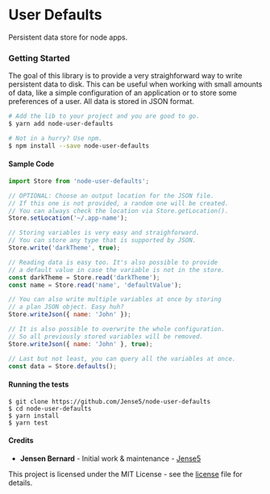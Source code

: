 
# User Defaults

Persistent data store for node apps.

### Getting Started

The goal of this library is to provide a very straighforward way to write persistent data to disk. This can be useful when working with small amounts of data, like a simple configuration of an application or to store some preferences of a user. All data is stored in JSON format.

```sh
# Add the lib to your project and you are good to go.
$ yarn add node-user-defaults

# Not in a hurry? Use npm.
$ npm install --save node-user-defaults
```

#### Sample Code

```js
import Store from 'node-user-defaults';

// OPTIONAL: Choose an output location for the JSON file.
// If this one is not provided, a random one will be created.
// You can always check the location via Store.getLocation().
Store.setLocation('~/.app-name');

// Storing variables is very easy and straighforward.
// You can store any type that is supported by JSON.
Store.write('darkTheme', true);

// Reading data is easy too. It's also possible to provide
// a default value in case the variable is not in the store.
const darkTheme = Store.read('darkTheme');
const name = Store.read('name', 'defaultValue');

// You can also write multiple variables at once by storing
// a plan JSON object. Easy huh?
Store.writeJson({ name: 'John' });

// It is also possible to overwrite the whole configuration.
// So all previously stored variables will be removed.
Store.writeJson({ name: 'John' }, true);

// Last but not least, you can query all the variables at once.
const data = Store.defaults();
```

#### Running the tests

```
$ git clone https://github.com/Jense5/node-user-defaults
$ cd node-user-defaults
$ yarn install
$ yarn test
```

#### Credits

* **Jensen Bernard** - Initial work & maintenance - [Jense5](https://twitter.com/Jense5_)

This project is licensed under the MIT License - see the [license](LICENSE.md) file for details.

